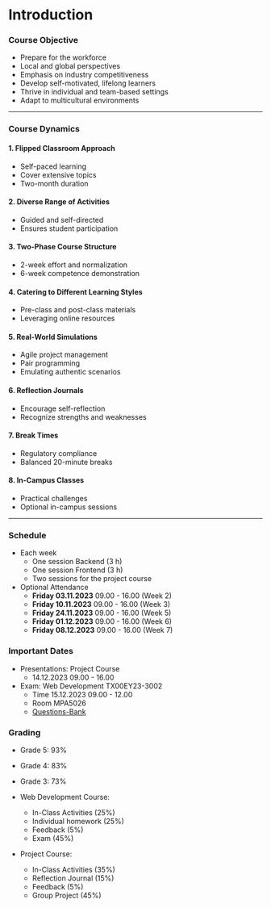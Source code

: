 # Introduction

### Course Objective

- Prepare for the workforce
- Local and global perspectives
- Emphasis on industry competitiveness
- Develop self-motivated, lifelong learners
- Thrive in individual and team-based settings
- Adapt to multicultural environments

----

### Course Dynamics

#### 1. Flipped Classroom Approach

- Self-paced learning
- Cover extensive topics
- Two-month duration

#### 2. Diverse Range of Activities

- Guided and self-directed
- Ensures student participation

#### 3. Two-Phase Course Structure

- 2-week effort and normalization
- 6-week competence demonstration

#### 4. Catering to Different Learning Styles

- Pre-class and post-class materials
- Leveraging online resources

#### 5. Real-World Simulations

- Agile project management
- Pair programming
- Emulating authentic scenarios

#### 6. Reflection Journals

- Encourage self-reflection
- Recognize strengths and weaknesses

#### 7. Break Times

- Regulatory compliance
- Balanced 20-minute breaks

#### 8. In-Campus Classes

- Practical challenges
- Optional in-campus sessions

---

### Schedule

- Each week
  - One session Backend (3 h)
  - One session Frontend (3 h)
  - Two sessions for the project course
- Optional Attendance
  - **Friday 03.11.2023** 09.00 - 16.00 (Week 2)
  - **Friday 10.11.2023** 09.00 - 16.00 (Week 3)
  - **Friday 24.11.2023** 09.00 - 16.00 (Week 5)
  - **Friday 01.12.2023** 09.00 - 16.00 (Week 6)
  - **Friday 08.12.2023** 09.00 - 16.00 (Week 7)

### Important Dates

- Presentations: Project Course
  - 14.12.2023 09.00 - 16.00
- Exam: Web Development TX00EY23-3002 
  - Time 15.12.2023 09.00 - 12.00
  - Room MPA5026
  - [Questions-Bank]

### Grading

- Grade 5: 93%
- Grade 4: 83%
- Grade 3: 73%

- Web Development Course:
  - In-Class Activities (25%)
  - Individual homework (25%)
  - Feedback (5%)
  - Exam (45%)
- Project Course:
  - In-Class Activities (35%)
  - Reflection Journal (15%)
  - Feedback (5%)
  - Group Project (45%)













<!-- links -->
[Use of AI in the course: copilot / ChatGPT]:https://github.com/tx00-web-fi/Activities/blob/main/AI.md
[Questions-Bank]:https://github.com/tx00-web-fi/Questions-Bank
[Gatsby.JS]:https://www.gatsbyjs.com/
[Next.JS]:https://nextjs.org/
[Misc.]:https://www.johnsmilga.com/
[JavaScript Mastery]:https://www.youtube.com/@javascriptmastery/playlists
[Advanced project]:https://www.youtube.com/@javascriptmastery/playlists
[Unified Setup]:https://github.com/tx00-web/labs/tree/main/proj-unified-setup
[Full Stack open]:https://fullstackopen.com/en/
[Jobify]:https://jobify.live/login
[React Projects]:https://react-projects.netlify.app/
[Gatsby]:https://www.gatsbyjs.com/
[nextjs]:https://nextjs.org/showcase
[Bootcamp: Berkeley]:https://bootcamp.berkeley.edu/coding/
[Bootcamp: EDX]:https://www.edx.org/boot-camps/coding
[App academy]:https://www.appacademy.io/course/app-academy-open
[Ironhack]:https://www.ironhack.com/us/en
[Innovation Projects at Metropolia]:https://www.metropolia.fi/en/rdi/innovation-projects
[Coding Bootcamps with Job Guarantee]:https://careerfoundry.com/en/blog/web-development/coding-bootcamps-with-job-guarantees/
[Average Full-Stack Developer Salary?]:https://careerfoundry.com/en/blog/web-development/full-stack-developer-salary-guide/
[WHY?]:https://simonsinek.com/books/start-with-why/
[Scrimba]:https://scrimba.com/
[Freecodecamp]:https://www.freecodecamp.org/
[Traversy Media]:https://www.traversymedia.com/
[Finnish Startup Community]:https://startupyhteiso.com/
[Roadmap FS]:https://roadmap.sh/full-stack
[Roadmap BE]:https://roadmap.sh/backend
[Roadmap FE]:https://roadmap.sh/frontend
[React]:https://roadmap.sh/react
[Node.js]:https://roadmap.sh/nodejs
[now]:https://esnext.github.io/esnext/
[MLOps]:https://en.wikipedia.org/wiki/MLOps
[Scrimba: React]:https://youtu.be/bMknfKXIFA8
[Coding Addict: Node.js and Express.js]:https://youtu.be/Oe421EPjeBE
[Coding Addict: Node.js / Express Projects]:https://youtu.be/qwfE7fSVaZM
[Coding Addict: React 18]:https://youtu.be/2-crBg6wpp0
[The Net Ninja]:https://www.youtube.com/@NetNinja
[Modern JavaScript]:https://youtu.be/BI1o2H9z9fo